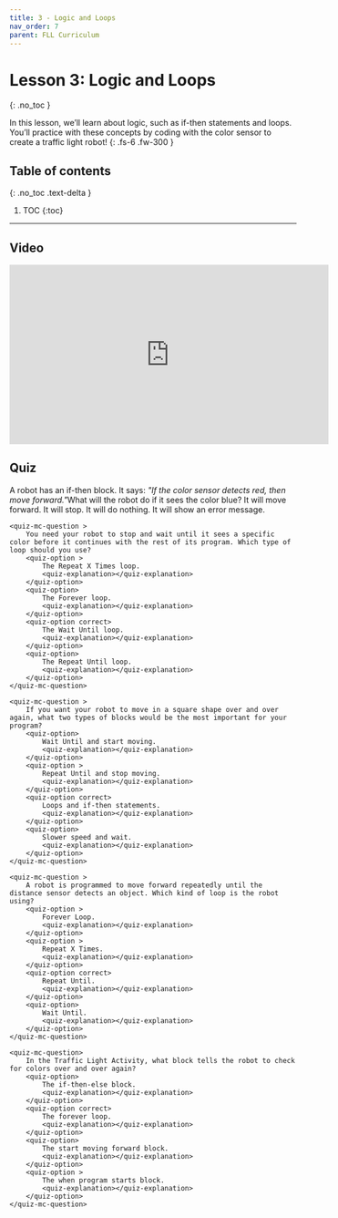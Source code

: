 ```yaml
---
title: 3 - Logic and Loops
nav_order: 7
parent: FLL Curriculum
---
```


# Lesson 3: Logic and Loops
{: .no_toc }

In this lesson, we’ll learn about logic, such as if-then statements and loops. You’ll practice with these concepts by coding with the color sensor to create a traffic light robot!
{: .fs-6 .fw-300 }

## Table of contents
{: .no_toc .text-delta }

1. TOC
   {:toc}

---

## Video
<iframe width="560" height="315" src="https://www.youtube.com/embed/ErDj8myI_Tg?si=s1CXRpumwxveoNae" title="YouTube video player" frameborder="0" allow="accelerometer; autoplay; clipboard-write; encrypted-media; gyroscope; picture-in-picture; web-share" referrerpolicy="strict-origin-when-cross-origin" allowfullscreen></iframe>


## Quiz
<content-quiz>
    <quiz-mc-question >
        A robot has an if-then block. It says: <i>"If the color sensor detects red, then move forward."</i>What will the robot do if it sees the color blue?
        <quiz-option>
            It will move forward.
            <quiz-explanation></quiz-explanation>
        </quiz-option>
        <quiz-option>
            It will stop.
            <quiz-explanation></quiz-explanation>
        </quiz-option>
        <quiz-option correct>
            It will do nothing.
            <quiz-explanation></quiz-explanation>
        </quiz-option>
        <quiz-option>
            It will show an error message.
            <quiz-explanation></quiz-explanation>
        </quiz-option>
    </quiz-mc-question>

    <quiz-mc-question >
        You need your robot to stop and wait until it sees a specific color before it continues with the rest of its program. Which type of loop should you use?
        <quiz-option >
            The Repeat X Times loop.
            <quiz-explanation></quiz-explanation>
        </quiz-option>
        <quiz-option>
            The Forever loop.
            <quiz-explanation></quiz-explanation>
        </quiz-option>
        <quiz-option correct>
            The Wait Until loop.
            <quiz-explanation></quiz-explanation>
        </quiz-option>
        <quiz-option>
            The Repeat Until loop.
            <quiz-explanation></quiz-explanation>
        </quiz-option>
    </quiz-mc-question>

    <quiz-mc-question >
        If you want your robot to move in a square shape over and over again, what two types of blocks would be the most important for your program?
        <quiz-option>
            Wait Until and start moving.
            <quiz-explanation></quiz-explanation>
        </quiz-option>
        <quiz-option >
            Repeat Until and stop moving.
            <quiz-explanation></quiz-explanation>
        </quiz-option>
        <quiz-option correct>
            Loops and if-then statements.
            <quiz-explanation></quiz-explanation>
        </quiz-option>
        <quiz-option>
            Slower speed and wait.
            <quiz-explanation></quiz-explanation>
        </quiz-option>
    </quiz-mc-question>

    <quiz-mc-question >
        A robot is programmed to move forward repeatedly until the distance sensor detects an object. Which kind of loop is the robot using?
        <quiz-option >
            Forever Loop.
            <quiz-explanation></quiz-explanation>
        </quiz-option>
        <quiz-option > 
            Repeat X Times.
            <quiz-explanation></quiz-explanation>
        </quiz-option>
        <quiz-option correct>
            Repeat Until.
            <quiz-explanation></quiz-explanation>
        </quiz-option>
        <quiz-option>
            Wait Until.
            <quiz-explanation></quiz-explanation>
        </quiz-option>
    </quiz-mc-question>

    <quiz-mc-question>
        In the Traffic Light Activity, what block tells the robot to check for colors over and over again?
        <quiz-option>
            The if-then-else block.
            <quiz-explanation></quiz-explanation>
        </quiz-option>
        <quiz-option correct>
            The forever loop.
            <quiz-explanation></quiz-explanation>
        </quiz-option>
        <quiz-option>
            The start moving forward block.
            <quiz-explanation></quiz-explanation>
        </quiz-option>
        <quiz-option >
            The when program starts block.
            <quiz-explanation></quiz-explanation>
        </quiz-option>
    </quiz-mc-question>
</content-quiz>